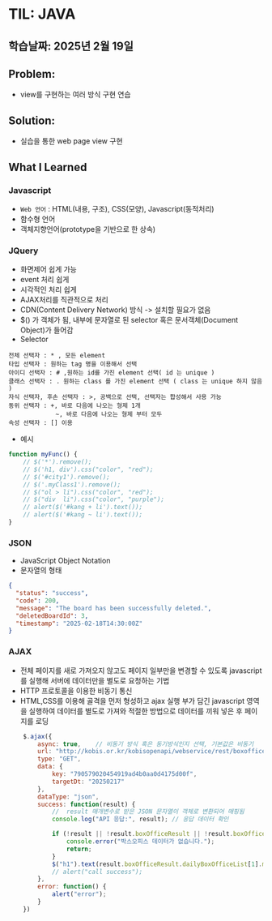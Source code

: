 # TIL: JAVA
## 학습날짜: 2025년 2월 19일

## Problem:
- view를 구현하는 여러 방식 구현 연습

## Solution:
- 실습을 통한 web page view 구현

## What I Learned

### Javascript
- `Web 언어` : HTML(내용, 구조), CSS(모양), Javascript(동적처리)
- 함수형 언어
- 객체지향언어(prototype을 기반으로 한 상속)

### JQuery
- 화면제어 쉽게 가능
- event 처리 쉽게
- 시각적인 처리 쉽게
- AJAX처리를 직관적으로 처리
- CDN(Content Delivery Network) 방식 -> 설치할 필요가 없음
- $() 가 객체가 됨, 내부에 문자열로 된 selector 혹은 문서객체(Document Object)가 들어감
- Selector
```
전체 선택자 : * , 모든 element
타입 선택자 : 원하는 tag 명을 이용해서 선택
아이디 선택자 : # ,원하는 id를 가진 element 선택( id 는 unique )
클래스 선택자 : . 원하는 class 를 가진 element 선택 ( class 는 unique 하지 않음 )
자식 선택자, 후손 선택자 : >, 공백으로 선택, 선택자는 합성해서 사용 가능
동위 선택자 : +, 바로 다음에 나오는 형제 1개
             ~, 바로 다음에 나오는 형제 부터 모두
속성 선택자 : [] 이용
```
- 예시
```javascript
function myFunc() {
    // $('*').remove();
    // $('h1, div').css("color", "red");
    // $('#city1').remove();
    // $('.myClass1').remove();
    // $("ol > li").css("color", "red");
    // $("div  li").css("color", "purple");
    // alert($('#kang + li').text());
    // alert($('#kang ~ li').text());
}
```

### JSON
- JavaScript Object Notation
- 문자열의 형태
```json
{
  "status": "success",
  "code": 200,
  "message": "The board has been successfully deleted.",
  "deletedBoardId": 3,
  "timestamp": "2025-02-18T14:30:00Z"
}
```

### AJAX
- 전체 페이지를 새로 가져오지 않고도 페이지 일부만을 변경할 수 있도록 javascript를 실행해 서버에 데이터만을 별도로 요청하는 기법
- HTTP 프로토콜을 이용한 비동기 통신
- HTML,CSS를 이용해 골격을 먼저 형성하고 ajax 실행 부가 담긴 javascript 영역을 실행하여 데이터를 별도로 가져와 적절한 방법으로 데이터를 끼워 넣은 후 페이지를 로딩
```javascript
    $.ajax({
        async: true,    // 비동기 방식 혹은 동기방식인지 선택, 기본값은 비동기
        url: "http://kobis.or.kr/kobisopenapi/webservice/rest/boxoffice/searchDailyBoxOfficeList.json",
        type: "GET",
        data: {
            key: "790579020454919ad4b0aa0d4175d00f",
            targetDt: "20250217"
        },
        dataType: "json",
        success: function(result) {
            //  result 매개변수로 받은 JSON 문자열이 객체로 변환되어 매핑됨
            console.log("API 응답:", result); // 응답 데이터 확인

            if (!result || !result.boxOfficeResult || !result.boxOfficeResult.dailyBoxOfficeList) {
                console.error("박스오피스 데이터가 없습니다.");
                return;
            }
            $("h1").text(result.boxOfficeResult.dailyBoxOfficeList[1].movieNm)
            // alert("call success");
        },
        error: function() {
            alert("error");
        }
    })
```
